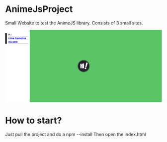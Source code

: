 # AnimeJsProject
Small Website to test the AnimeJS library. 
Consists of 3 small sites.


![Page 1](AnimeJS01.PNG)

# How to start?
Just pull the project and do a npm --install
Then open the index.html 
